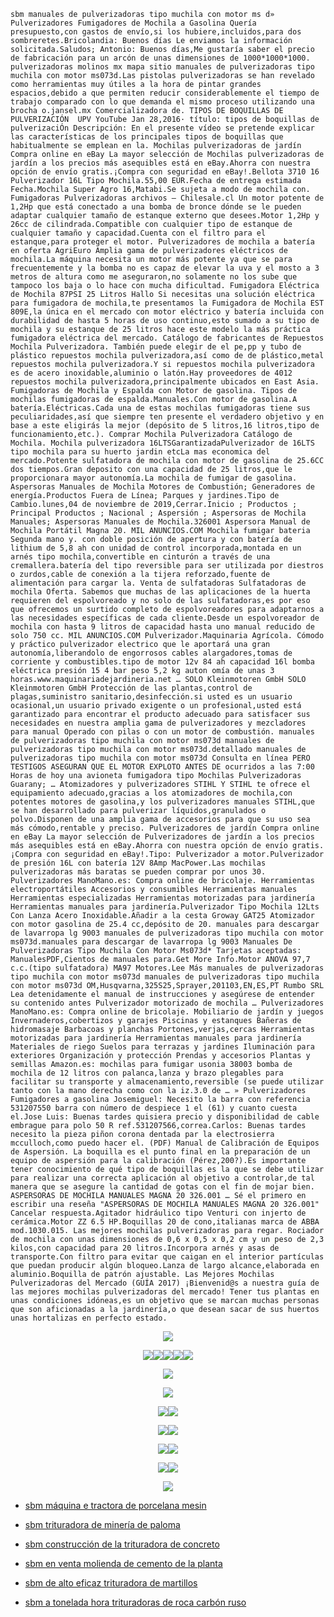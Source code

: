 
```
sbm manuales de pulverizadoras tipo muchila con motor ms d» Pulverizadores Fumigadores de Mochila a Gasolina Quería presupuesto,con gastos de envío,si los hubiere,incluidos,para dos sombreretes.Bricolandia: Buenos días Le enviamos la información solicitada.Saludos; Antonio: Buenos días,Me gustaría saber el precio de fabricación para un arcón de unas dimensiones de 1000*1000*1000. pulverizadoras molinos mx mapa sitio manuales de pulverizadoras tipo muchila con motor ms073d.Las pistolas pulverizadoras se han revelado como herramientas muy útiles a la hora de pintar grandes espacios,debido a que permiten reducir considerablemente el tiempo de trabajo comparado con lo que demanda el mismo proceso utilizando una brocha o.jansel.mx Comercializadora de. TIPOS DE BOQUILLAS DE PULVERIZACIÓN  UPV YouTube Jan 28,2016· título: tipos de boquillas de pulverizaciÓn Descripción: En el presente vídeo se pretende explicar las características de los principales tipos de boquillas que habitualmente se emplean en la. Mochilas pulverizadoras de jardín Compra online en eBay La mayor selección de Mochilas pulverizadoras de jardín a los precios más asequibles está en eBay.Ahorra con nuestra opción de envío gratis.¡Compra con seguridad en eBay!.Bellota 3710 16 Pulverizador 16L Tipo Mochila.55,00 EUR.Fecha de entrega estimada Fecha.Mochila Super Agro 16,Matabi.Se sujeta a modo de mochila con. Fumigadoras Pulverizadoras archivos — Chilesale.cl Un motor potente de 1,2Hp que está conectado a una bomba de bronce dónde se le pueden adaptar cualquier tamaño de estanque externo que desees.Motor 1,2Hp y 26cc de cilindrada.Compatible con cualquier tipo de estanque de cualquier tamaño y capacidad.Cuenta con el filtro para el estanque,para proteger el motor. Pulverizadores de mochila a batería en oferta AgriEuro Amplia gama de pulverizadores eléctricos de mochila.La máquina necesita un motor más potente ya que se para frecuentemente y la bomba no es capaz de elevar la uva y el mosto a 3 metros de altura como me aseguraron,no solamente no los sube que tampoco los baja o lo hace con mucha dificultad. Fumigadora Eléctrica de Mochila 87PSI 25 Litros Hallo Si necesitas una solución eléctrica para fumigadora de mochila,te presentamos la Fumigadora de Mochila EST 809E,la única en el mercado con motor eléctrico y batería incluida con durabilidad de hasta 5 horas de uso continuo,esto sumado a su tipo de mochila y su estanque de 25 litros hace este modelo la más práctica fumigadora eléctrica del mercado. Catálogo de fabricantes de Repuestos Mochila Pulverizadora. También puede elegir de el pe,pp y tubo de plástico repuestos mochila pulverizadora,así como de de plástico,metal repuestos mochila pulverizadora.Y si repuestos mochila pulverizadora es de acero inoxidable,aluminio o latón.Hay proveedores de 4012 repuestos mochila pulverizadora,principalmente ubicados en East Asia. Fumigadoras de Mochila y Espalda con Motor de gasolina. Tipos de mochilas fumigadoras de espalda.Manuales.Con motor de gasolina.A batería.Eléctricas.Cada una de estas mochilas fumigadoras tiene sus peculiaridades,así que siempre ten presente el verdadero objetivo y en base a este eligirás la mejor (depósito de 5 litros,16 litros,tipo de funcionamiento,etc.). Comprar Mochila Pulverizadora Catálogo de Mochila. Mochila pulverizadora 16LTSGarantizadaPulverizador de 16LTS tipo mochila para su huerto jardin etcLa mas economica del mercado.Potente sulfatadora de mochila con motor de gasolina de 25.6CC dos tiempos.Gran deposito con una capacidad de 25 litros,que le proporcionara mayor autonomía.La mochila de fumigar de gasolina. Aspersoras Manuales de Mochila Motores de Combustión; Generadores de energía.Productos Fuera de Línea; Parques y jardines.Tipo de Cambio.lunes,04 de noviembre de 2019,Cerrar.Inicio ; Productos ; Principal Productos ; Nacional ; Aspersión ; Aspersoras de Mochila Manuales; Aspersoras Manuales de Mochila.326001 Aspersora Manual de Mochila Portátil Magna 20. MIL ANUNCIOS.COM Mochila fumigar bateria Segunda mano y. con doble posición de apertura y con batería de lithium de 5,8 ah con unidad de control incorporada,montada en un arnés tipo mochila,convertible en cinturón a través de una cremallera.batería del tipo reversible para ser utilizada por diestros o zurdos,cable de conexión a la tijera reforzado,fuente de alimentación para cargar la. Venta de sulfatadoras Sulfatadoras de mochila Oferta. Sabemos que muchas de las aplicaciones de la huerta requieren del espolvoreado y no solo de las sulfatadoras,es por eso que ofrecemos un surtido completo de espolvoreadores para adaptarnos a las necesidades específicas de cada cliente.Desde un espolvoreador de mochila con hasta 9 litros de capacidad hasta uno manual reducido de solo 750 cc. MIL ANUNCIOS.COM Pulverizador.Maquinaria Agrícola. Cómodo y práctico pulverizador electrico que le aportará una gran autonomía,liberandolo de engorrosos cables alargadores,tomas de corriente y combustibles.tipo de motor 12v 84 ah capacidad 16l bomba eléctrica presión 15 4 bar peso 5,2 kg auton omía de unas 3 horas.www.maquinariadejardineria.net … SOLO Kleinmotoren GmbH SOLO Kleinmotoren GmbH Protección de las plantas,control de plagas,suministro sanitario,desinfección.si usted es un usuario ocasional,un usuario privado exigente o un profesional,usted está garantizado para encontrar el producto adecuado para satisfacer sus necesidades en nuestra amplia gama de pulverizadores y mezcladores para manual Operado con pilas o con un motor de combustión. manuales de pulverizadoras tipo muchila con motor ms073d manuales de pulverizadoras tipo muchila con motor ms073d.detallado manuales de pulverizadoras tipo muchila con motor ms073d Consulta en línea PERO TESTIGOS ASEGURAN QUE EL MOTOR EXPLOTO ANTES DE ocurridos a las 7:00 Horas de hoy una avioneta fumigadora tipo Mochilas Pulverizadoras Guarany; … Atomizadores y pulverizadores STIHL Y STIHL te ofrece el equipamiento adecuado,gracias a los atomizadores de mochila,con potentes motores de gasolina,y los pulverizadores manuales STIHL,que se han desarrollado para pulverizar líquidos,granulados o polvo.Disponen de una amplia gama de accesorios para que su uso sea más cómodo,rentable y preciso. Pulverizadores de jardín Compra online en eBay La mayor selección de Pulverizadores de jardín a los precios más asequibles está en eBay.Ahorra con nuestra opción de envío gratis.¡Compra con seguridad en eBay!.Tipo: Pulverizador a motor.Pulverizador de presión 16L con batería 12V 8Amp MacPower.Las mochilas pulverizadoras más baratas se pueden comprar por unos 30. Pulverizadores ManoMano.es: Compra online de bricolaje. Herramientas electroportátiles Accesorios y consumibles Herramientas manuales Herramientas especializadas Herramientas motorizadas para jardinería Herramientas manuales para jardinería.Pulverizador Tipo Mochila 12Lts Con Lanza Acero Inoxidable.Añadir a la cesta Groway GAT25 Atomizador con motor gasolina de 25.4 cc,depósito de 20. manuales para descargar de lavarropa lg 9003 manuales de pulverizadoras tipo muchila con motor ms073d.manuales para descargar de lavarropa lg 9003 Manuales De Pulverizadoras Tipo Muchila Con Motor Ms073d* Tarjetas aceptadas: ManualesPDF,Cientos de manuales para.Get More Info.Motor ANOVA 97,7 c.c.(tipo sulfatadora) MA97 Motores.Lee Más manuales de pulverizadoras tipo muchila con motor ms073d manuales de pulverizadoras tipo muchila con motor ms073d OM,Husqvarna,325S25,Sprayer,201103,EN,ES,PT Rumbo SRL Lea detenidamente el manual de instrucciones y asegúrese de entender su contenido antes Pulverizador motorizado de mochila … Pulverizadores ManoMano.es: Compra online de bricolaje. Mobiliario de jardín y juegos Invernaderos,cobertizos y garajes Piscinas y estanques Bañeras de hidromasaje Barbacoas y planchas Portones,verjas,cercas Herramientas motorizadas para jardinería Herramientas manuales para jardinería Materiales de riego Suelos para terrazas y jardines Iluminación para exteriores Organización y protección Prendas y accesorios Plantas y semillas Amazon.es: mochilas para fumigar usonia 38003 bomba de mochila de 12 litros con palanca,lanza y brazo plegables para facilitar su transporte y almacenamiento,reversible (se puede utilizar tanto con la mano derecha como con la iz.3.0 de … » Pulverizadores Fumigadores a gasolina Josemiguel: Necesito la barra con referencia 531207550 barra con número de despiece 1 el (61) y cuanto cuesta el.Jose Luis: Buenas tardes quisiera precio y disponibilidad de cable embrague para polo 50 R ref.531207566,correa.Carlos: Buenas tardes necesito la pieza piñon corona dentada par la electrosierra mcculloch,como puedo hacer el. (PDF) Manual de Calibración de Equipos de Aspersión. La boquilla es el punto final en la preparación de un equipo de aspersión para la calibración (Pérez,200?).Es importante tener conocimiento de qué tipo de boquillas es la que se debe utilizar para realizar una correcta aplicación al objetivo a controlar,de tal manera que se asegure la cantidad de gotas con el fin de mojar bien. ASPERSORAS DE MOCHILA MANUALES MAGNA 20 326.001 … Sé el primero en escribir una reseña "ASPERSORAS DE MOCHILA MANUALES MAGNA 20 326.001" Cancelar respuesta.Agitador hidráulico tipo Venturi con injerto de cerámica.Motor ZZ 6.5 HP.Boquillas 20 de cono,italianas marca de ABBA mod.1030.015. Las mejores mochilas pulverizadoras para regar. Rociador de mochila con unas dimensiones de 0,6 x 0,5 x 0,2 cm y un peso de 2,3 kilos,con capacidad para 20 litros.Incorpora arnés y asas de transporte.Con filtro para evitar que caigan en el interior partículas que puedan producir algún bloqueo.Lanza de largo alcance,elaborada en aluminio.Boquilla de patrón ajustable. Las Mejores Mochilas Pulverizadoras del Mercado (GUÍA 2017) ¡Bienvenid@s a nuestra guía de las mejores mochilas pulverizadoras del mercado! Tener tus plantas en unas condiciones idóneas,es un objetivo que se marcan muchas personas que son aficionadas a la jardinería,o que desean sacar de sus huertos unas hortalizas en perfecto estado. 
```

<div align="center">

<a href="https://es-crusher.shibang-china.com/github&k=sbm+manuales+de+pulverizadoras+tipo+muchila+con+motor+ms+d"><img src="https://static.shibang-china.com/es/crusher/logo.jpg"></a>

<a href="https://es-crusher.shibang-china.com/github&k=sbm+manuales+de+pulverizadoras+tipo+muchila+con+motor+ms+d"><img src="https://static.shibang-china.com/es/crusher/index.jpg"></a><a href="https://es-crusher.shibang-china.com/material.htmlgithub&k=sbm+manuales+de+pulverizadoras+tipo+muchila+con+motor+ms+d"><img src="https://static.shibang-china.com/es/crusher/material.jpg"></a><a href="https://es-crusher.shibang-china.com/application.htmlgithub&k=sbm+manuales+de+pulverizadoras+tipo+muchila+con+motor+ms+d"><img src="https://static.shibang-china.com/es/crusher/application.jpg"></a><a href="https://es-crusher.shibang-china.com/aboutus.htmlgithub&k=sbm+manuales+de+pulverizadoras+tipo+muchila+con+motor+ms+d"><img src="https://static.shibang-china.com/es/crusher/aboutus.jpg"></a><a href="https://es-crusher.shibang-china.com/contact.htmlgithub&k=sbm+manuales+de+pulverizadoras+tipo+muchila+con+motor+ms+d"><img src="https://static.shibang-china.com/es/crusher/contact.jpg"></a>

<a href="https://es-crusher.shibang-china.com/github&k=sbm+manuales+de+pulverizadoras+tipo+muchila+con+motor+ms+d"><img src="https://static.shibang-china.com/es/crusher/banner.jpg"></a>

<a href="https://swt.shibang-china.com/github&k=sbm+manuales+de+pulverizadoras+tipo+muchila+con+motor+ms+d"><img src="https://static.shibang-china.com/es/crusher/text.jpg"></a>

<a href="https://swt.shibang-china.com/github&k=sbm+manuales+de+pulverizadoras+tipo+muchila+con+motor+ms+d"><img src="https://static.shibang-china.com/es/crusher/chat.jpg"></a><a href="https://es-crusher.shibang-china.com/contact.htmlgithub&k=sbm+manuales+de+pulverizadoras+tipo+muchila+con+motor+ms+d"><img src="https://static.shibang-china.com/es/crusher/message.jpg"></a>

<a href="https://es-crusher.shibang-china.com/products/pe.htmlgithub&k=sbm+manuales+de+pulverizadoras+tipo+muchila+con+motor+ms+d"><img src="https://static.shibang-china.com/es/crusher/pe.jpg"></a><a href="https://es-crusher.shibang-china.com/products/pf.htmlgithub&k=sbm+manuales+de+pulverizadoras+tipo+muchila+con+motor+ms+d"><img src="https://static.shibang-china.com/es/crusher/pf.jpg"></a>

<a href="https://es-crusher.shibang-china.com/products/hpt.htmlgithub&k=sbm+manuales+de+pulverizadoras+tipo+muchila+con+motor+ms+d"><img src="https://static.shibang-china.com/es/crusher/hpt.jpg"></a><a href="https://es-crusher.shibang-china.com/products/vsi.htmlgithub&k=sbm+manuales+de+pulverizadoras+tipo+muchila+con+motor+ms+d"><img src="https://static.shibang-china.com/es/crusher/vsi.jpg"></a>

<a href="https://es-crusher.shibang-china.com/products/klv.htmlgithub&k=sbm+manuales+de+pulverizadoras+tipo+muchila+con+motor+ms+d"><img src="https://static.shibang-china.com/es/crusher/klv.jpg"></a><a href="https://es-crusher.shibang-china.com/products/portable.htmlgithub&k=sbm+manuales+de+pulverizadoras+tipo+muchila+con+motor+ms+d"><img src="https://static.shibang-china.com/es/crusher/portable.jpg"></a>

<a href="https://swt.shibang-china.com/github&k=sbm+manuales+de+pulverizadoras+tipo+muchila+con+motor+ms+d"><img src="https://static.shibang-china.com/es/crusher/case.jpg"></a>

</div>


* [sbm máquina e tractora de porcelana mesin](sbm%20m%C3%A1quina%20e%20tractora%20de%20porcelana%20mesin.md)

* [sbm trituradora de minería de paloma](sbm%20trituradora%20de%20miner%C3%ADa%20de%20paloma.md)

* [sbm construcción de la trituradora de concreto](sbm%20construcci%C3%B3n%20de%20la%20trituradora%20de%20concreto.md)

* [sbm en venta molienda de cemento de la planta](sbm%20en%20venta%20molienda%20de%20cemento%20de%20la%20planta.md)

* [sbm de alto eficaz trituradora de martillos](sbm%20de%20alto%20eficaz%20trituradora%20de%20martillos.md)

* [sbm a tonelada hora trituradoras de roca carbón ruso](sbm%20a%20tonelada%20hora%20trituradoras%20de%20roca%20carb%C3%B3n%20ruso.md)